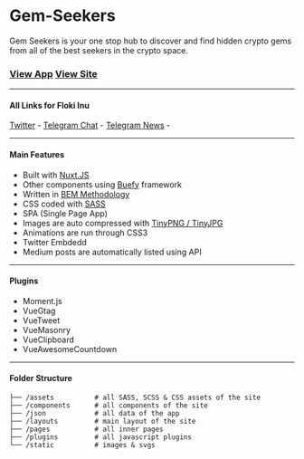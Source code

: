 # Gem-Seekers

Gem Seekers is your one stop hub to discover and find hidden crypto gems from all of the best seekers in the crypto space.

### [View App](https://beta.gemseekers.io/) [View Site](https://gemseekers.io/)
------------

#### All Links for Floki Inu

[Twitter](https://twitter.com/GemSeekers) - 
[Telegram Chat](https://t.me/GemSeekers_Chat) - 
[Telegram News](https://t.me/GemSeekers_News) - 

------------


#### Main Features

- Built with [Nuxt.JS](https://nuxtjs.org/)
- Other components using [Buefy](https://buefy.org/) framework
- Written in [BEM Methodology](https://en.bem.info/methodology/)
- CSS coded with [SASS](https://sass-lang.com/)
- SPA (Single Page App)
- Images are auto compressed with [TinyPNG / TinyJPG](https://tinypng.com/developers)
- Animations are run through CSS3 
- Twitter Embdedd 
- Medium posts are automatically listed using API

------------


#### Plugins

- Moment.js
- VueGtag
- VueTweet
- VueMasonry
- VueClipboard
- VueAwesomeCountdown

------------

#### Folder Structure

    ├── /assets          # all SASS, SCSS & CSS assets of the site
    ├── /components      # all components of the site
    ├── /json            # all data of the app
    ├── /layouts         # main layout of the site
    ├── /pages           # all inner pages
    ├── /plugins         # all javascript plugins
    └── /static          # images & svgs
